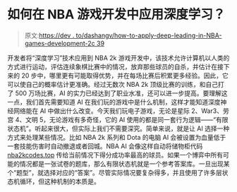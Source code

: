 # 如何在 NBA 游戏开发中应用深度学习？

> 原文:[https://dev . to/dashangv/how-to-apply-deep-leading-in-NBA-games-development-2c 39](https://dev.to/dashangv/how-to-apply-deep-leaning-in-nba-games-development-2c39)

开发者将“深度学习”技术应用到 NBA 2k 游戏开发中，该技术允许计算机以人类的方式进行运动，评估连续象棋比赛中的情况，放弃那些球员的自杀，并估计在接下来的 20 步中，哪里更有可能取得优势，并在每场比赛后积累更多经验。因此，它可以使自己的概率估计更准确。经过无数次 NBA 2k 顶级比赛的训练，和自己打了 500 万场比赛，AI 的实力已经达到了职业水准，还可以进一步提高。要理解这一点，我们首先需要知道 AI 在我们玩的游戏中是什么机制，这样才能知道深度神经网络能在 AI 中做出什么改变。今天我们玩电子游戏，无论是星际 2、War3、劳宫 4、文明 5，无论游戏有多奇怪，它的 AI 使用的都是同一套行为逻辑——“有限状态机”。听起来很大，但实际上我们不需要深究。简单来说，就是让 AI 选择一种方式来处理某些情况。比如 NBA 2k 系列和 Dota 的电脑 AI 会被设置为血量低于一套技能伤害时自动撤退或者回城。NBA AI 会像这样自动将储物柜代码 [nba2kcodes.top](https://nba2kcodes.top/) 传给当前情况下得分成功率最高的球员。如果一个博弈中所有可能的情况都是一张试卷的题库，那么有限状态机就是一个参考答案库。一旦出现某个“题型”，就选择对应的“答案”。尽管实际情况要复杂得多，并且使用了许多层状态机循环，但这种机制的本质是。